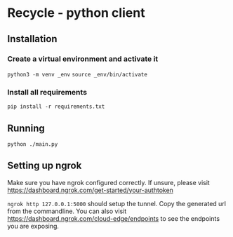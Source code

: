 # Recycle - python client

## Installation

### Create a virtual environment and activate it
`python3 -m venv _env`
`source _env/bin/activate`

### Install all requirements
`pip install -r requirements.txt`

## Running
`python ./main.py`

## Setting up ngrok
Make sure you have ngrok configured correctly. If unsure, please visit https://dashboard.ngrok.com/get-started/your-authtoken

`ngrok http 127.0.0.1:5000` should  setup the tunnel. Copy the generated url from the commandline.
You can also visit https://dashboard.ngrok.com/cloud-edge/endpoints to see the endpoints you are exposing.

